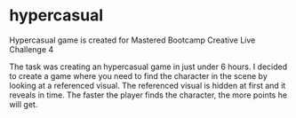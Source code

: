 # hypercasual
Hypercasual game is created for Mastered Bootcamp Creative Live Challenge 4

The task was creating an hypercasual game in just under 6 hours. I decided to create a game where you need to find the character in the scene by looking at a referenced visual. The referenced visual is hidden at first and it reveals in time. The faster the player finds the character, the more points he will get. 
